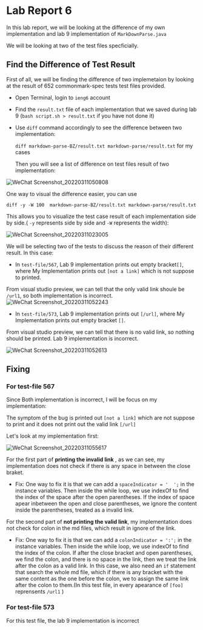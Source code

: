 # Lab Report 6
In this lab report, we will be looking at the difference of my own implementation and lab 9 implementation of `MarkDownParse.java`

We will be looking at two of the test files specficially.

## Find the Difference of Test Result
First of all, we will be finding the difference of two implemetaion by looking at the result of 652 commonmark-spec tests test files provided.

- Open Terminal, login to `ieng6` account
- Find the `result.txt` file of each implementation that we saved during lab 9 (`bash script.sh > result.txt` if you have not done it)
- Use `diff` command accordingly to see the difference between two implementation:

  `diff markdown-parse-BZ/result.txt markdown-parse/result.txt` for my cases
  
  Then you will see a list of difference on test files result of two implementation:
  
![WeChat Screenshot_20220311050808](https://user-images.githubusercontent.com/97600878/157872321-404c019e-84d2-4a29-8e70-2295417fdb1c.png)

One way to visual the difference easier, you can use

`diff -y -W 100  markdown-parse-BZ/result.txt markdown-parse/result.txt`

This allows you to visualize the test case result of each implementation side by side.( `-y` represents side by side and `-W` represents the width):

![WeChat Screenshot_20220311023005](https://user-images.githubusercontent.com/97600878/157872814-47763103-f061-4648-90af-1d0c7aaf92fc.png)

We will be selecting two of the tests to discuss the reason of their different result.
In this case:
- In `test-file/567`, Lab 9 implementation prints out empty bracket`[]`, where My Implementation prints out `[not a link]` which is not suppose to printed.

From visual studio preview, we can tell that the only valid link shoule be `/url1`, so both implementation is incorrect.
![WeChat Screenshot_20220311052243](https://user-images.githubusercontent.com/97600878/157875077-5301ef80-32ee-497b-bc93-c23bbe9153c8.png)


- In `test-file/573`, Lab 9 implementation prints out `[/url]`, where My Implementation prints out empty bracket `[]`.

From visual studio preview, we can tell that there is no valid link, so nothing should be printed. Lab 9 implementation is incorrect.

![WeChat Screenshot_20220311052613](https://user-images.githubusercontent.com/97600878/157876795-ee7e7c99-0caf-4b70-a5a2-c96606bac778.png)

## Fixing
### For test-file 567

Since Both implementation is incorrect, I will be focus on my implementation:

The symptom of the bug is printed out `[not a link]` which are not suppose to print and it does not print out the valid link `[/url]`

Let's look at my implementation first:

![WeChat Screenshot_20220311055617](https://user-images.githubusercontent.com/97600878/157881384-4d08f783-84b7-4b9c-9d5e-95727a4b1e21.png)

For the first part of **printing the invalid link** , as we can see, my implementation does not check if there is any space in between the close braket.
- Fix:
One way to fix it is that we can add a `spaceIndicator = '  ';`  in the instance variables. Then inside the while loop, we use indexOf to find the index of the space after the open parentheses.
If the index of space apear inbetween the open and close parentheses, we ignore the content inside the parentheses, treated as a invalid link.

For the second part of **not printing the valid link**, my implementation does not check for colon in the md files, which result in ignore of the link.
- Fix:
One way to fix it is that we can add a `colonIndicator = ':';`  in the instance variables. Then inside the while loop, we use indexOf to find the index of the colon.
If after the close bracket and open parentheses, we find the colon, and there is no space in the link, then we treat the link after the colon as a valid link. 
In this case, we also need an `if` statement that search the whole md file, which if there is any bracket with the same content as the one before the colon, we
to assign the same link after the colon to them.(In this test file, in every apearance of `[foo]` reprensents `/url1` ) 

### For test-file 573
For this test file, the lab 9 implementation is incorrect
